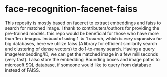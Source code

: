 # face-recognition-facenet-faiss

This reposity is mostly based on facenet to extract embeddings and faiss to search for matched image. I thank to contributers/outhors for providing the pre-trained models. this repo would be beneficial for those who have more than 1m+ images. Instead of using 1-to-1 search, which is very expensive for big databases, here we utilize faiss (A library for efficient similarity search and clustering of dense vectors) to do 1-to-many search. Having a query image/embedding/ID, we can get the matched image in a few milliseconds (very fast). I also store the embedding, Bounding boxes and image paths to microsoft SQL database, if someone would like to query from database instead of FAISS. 
